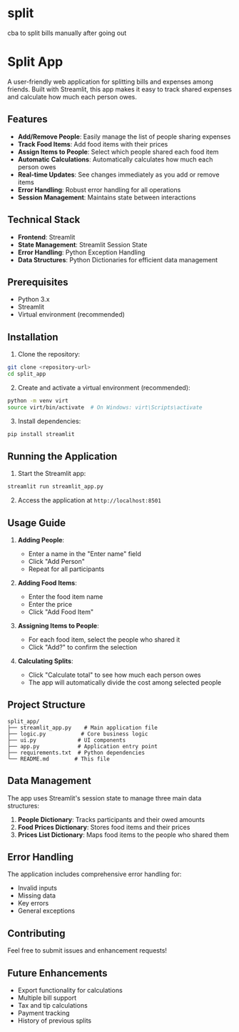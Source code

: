 # split
cba to split bills manually after going out 

# Split App

A user-friendly web application for splitting bills and expenses among friends. Built with Streamlit, this app makes it easy to track shared expenses and calculate how much each person owes.

## Features

- **Add/Remove People**: Easily manage the list of people sharing expenses
- **Track Food Items**: Add food items with their prices
- **Assign Items to People**: Select which people shared each food item
- **Automatic Calculations**: Automatically calculates how much each person owes
- **Real-time Updates**: See changes immediately as you add or remove items
- **Error Handling**: Robust error handling for all operations
- **Session Management**: Maintains state between interactions

## Technical Stack

- **Frontend**: Streamlit
- **State Management**: Streamlit Session State
- **Error Handling**: Python Exception Handling
- **Data Structures**: Python Dictionaries for efficient data management

## Prerequisites

- Python 3.x
- Streamlit
- Virtual environment (recommended)

## Installation

1. Clone the repository:
```bash
git clone <repository-url>
cd split_app
```

2. Create and activate a virtual environment (recommended):
```bash
python -m venv virt
source virt/bin/activate  # On Windows: virt\Scripts\activate
```

3. Install dependencies:
```bash
pip install streamlit
```

## Running the Application

1. Start the Streamlit app:
```bash
streamlit run streamlit_app.py
```

2. Access the application at `http://localhost:8501`

## Usage Guide

1. **Adding People**:
   - Enter a name in the "Enter name" field
   - Click "Add Person"
   - Repeat for all participants

2. **Adding Food Items**:
   - Enter the food item name
   - Enter the price
   - Click "Add Food Item"

3. **Assigning Items to People**:
   - For each food item, select the people who shared it
   - Click "Add?" to confirm the selection

4. **Calculating Splits**:
   - Click "Calculate total" to see how much each person owes
   - The app will automatically divide the cost among selected people

## Project Structure

```
split_app/
├── streamlit_app.py    # Main application file
├── logic.py           # Core business logic
├── ui.py             # UI components
├── app.py            # Application entry point
├── requirements.txt  # Python dependencies
└── README.md        # This file
```

## Data Management

The app uses Streamlit's session state to manage three main data structures:

1. **People Dictionary**: Tracks participants and their owed amounts
2. **Food Prices Dictionary**: Stores food items and their prices
3. **Prices List Dictionary**: Maps food items to the people who shared them

## Error Handling

The application includes comprehensive error handling for:
- Invalid inputs
- Missing data
- Key errors
- General exceptions

## Contributing

Feel free to submit issues and enhancement requests!

## Future Enhancements

- Export functionality for calculations
- Multiple bill support
- Tax and tip calculations
- Payment tracking
- History of previous splits 
